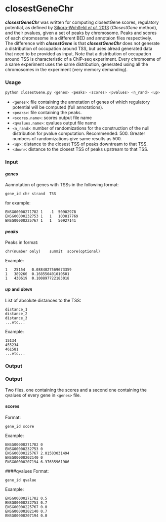 # closestGeneChr
***closestGeneChr*** was written for computing closestGene scores, regulatory potential, as defined by [Sikora-Wohlfeld *et al.* 2013][1] (*ClosestGene* method), and their pvalues, given a set of peaks by chromosome. Peaks and scores of each chromosome in a different BED and annotaion files respectively. 
The difference with ***closestGene*** is that ***closestGeneChr*** does not generate a distribution of occupation around TSS, but uses alread generated data that need to be provided as input. Note that a  distribution of occupation around TSS is characteristic of a ChIP-seq experiment. Every chromosme of a same experiment uses the same distribution, generated using all the chromosomes in the experiment (very memory demanding).
### Usage
```bash
python closestGene.py <genes> <peaks> <scores> <pvalues> <n_rand> <up> <down>
```
  * `<genes>`: file containing the annotation of genes of which regulatory potential will be computed (full annotations).
  * `<peaks>`: file containing the peaks.
  * `<scores.name>`: scores output file name
  * `<qvalues.name>`: qvalues output file name
  * `<n_rand>`: number of randomizations for the construction of the null distribution for pvalue computation. Recommended: 500. Greater numbers of randomizations give same results as 500.
  * `<up>`: distance to the closest TSS of peaks downtream to that TSS.
  * `<down>`: distance to the closest TSS of peaks upstream to that TSS.
  
### Input
#### *genes*
Aannotation of genes with TSSs in the following format:
```
gene_id	chr	strand	TSS
```
for example:
```
ENSG00000271782	1	-1	50902978
ENSG00000232753	1	1	103817769
ENSG00000225767	1	1	50927141
```

#### *peaks*

Peaks in format:
```
chr(number only)	summit	score(optional)
```
Example:
```
1	25154	0.0884027569673359
1	389260	0.168550401010501
1	430619	0.100897722183018
```
#### *up* and *down*
List of absolute distances to the TSS:
```
distance_1
distance_2
distance_3
...etc...
```
Example:
``` 
15134
455234
461581
...etc...
```

### Output
### Output
Two files, one containing the scores and a second one containing the qvalues of every gene in `<genes>` file.
#### scores

Format:

```
gene_id	score
```
Example:
```
ENSG00000271782	0
ENSG00000232753	0
ENSG00000225767	2.01503031494
ENSG00000202140	0
ENSG00000207194	6.37635961906
```
####qvalues 
Format:
```
gene_id	qvalue
```
Example:
```
ENSG00000271782	0.5
ENSG00000232753	0.7
ENSG00000225767	0.0
ENSG00000202140	0.7
ENSG00000207194	0.0
```
[1]: http://journals.plos.org/ploscompbiol/article?id=10.1371/journal.pcbi.1003342
